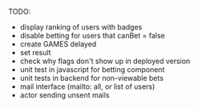 TODO: 
* display ranking of users with badges
* disable betting for users that canBet = false
* create GAMES delayed
* set result
* check why flags don't show up in deployed version
* unit test in javascript for betting component
* unit tests in backend for non-viewable bets
* mail interface (mailto: all, or list of users)
* actor sending unsent mails


